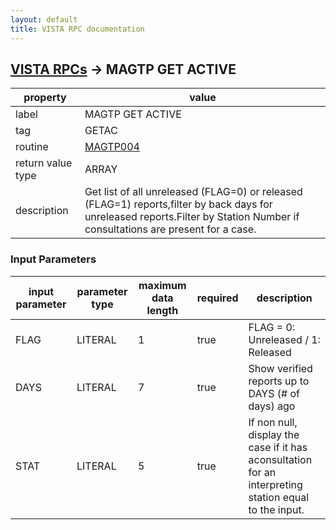 ```yaml
---
layout: default
title: VISTA RPC documentation
---
```




## [VISTA RPCs](TableOfContent.md) &#8594; MAGTP GET ACTIVE 

 property | value 
--- | --- 
 label | MAGTP GET ACTIVE
 tag | GETAC
 routine | [MAGTP004](http://code.osehra.org/dox/Routine_MAGTP004_source.html)
 return value type | ARRAY
 description | Get list of all unreleased (FLAG=0) or released (FLAG=1) reports,filter by back days for unreleased reports.Filter by Station Number if consultations are present for a case.

### Input Parameters

| input parameter | parameter type | maximum data length | required | description | 
| --- | --- | --- | --- | --- | 
| FLAG | LITERAL | 1 | true | FLAG = 0: Unreleased / 1: Released | 
| DAYS | LITERAL | 7 | true | Show verified reports up to DAYS (# of days) ago | 
| STAT | LITERAL | 5 | true | If non null, display the case if it has aconsultation for an interpreting station equal to the input. | 